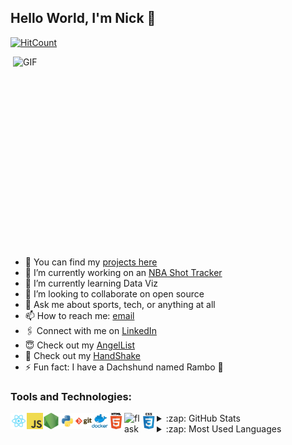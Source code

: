 ## Hello World, I'm Nick 🤝
[![HitCount](http://hits.dwyl.com/nicholasbierman/nicholasbierman.svg)](http://hits.dwyl.com/nicholasbierman/nicholasbierman)


<img align="right" alt="GIF" src="https://media.giphy.com/media/WTjXuYA2y4o3UZly3W/giphy.gif" width="500" height="320" />

- 💼  You can find my [projects here](https://nicholasbierman.github.io/ "Nick Bierman's Portfolio")
- 🔭  I’m currently working on an [NBA Shot Tracker](https://heatcheck-aa.herokuapp.com/ "HeatCheck")
- 🌱  I’m currently learning Data Viz
- 👯  I’m looking to collaborate on open source
- 💬  Ask me about sports, tech, or anything at all
- 📫  How to reach me: [email](mailto:biermannick83@gmail.com)
- 🖇  Connect with me on [LinkedIn](https://www.linkedin.com/in/nicholas-bierman-950970105/ "Nick Bierman's LinkedIn")
- 😇  Check out my [AngelList](https://angel.co/u/nicholas-jake-bierman "Nick Bierman's AngelList")
- 👋  Check out my [HandShake](https://app.joinhandshake.com/users/30597641 "Nick Bierman's HandShake")
- ⚡ Fun fact: I have a Dachshund named Rambo 🌭

### Tools and Technologies:
<img align="left" alt="React" width="26px" src="https://raw.githubusercontent.com/github/explore/80688e429a7d4ef2fca1e82350fe8e3517d3494d/topics/react/react.png" />
<img align="left" alt="JavaScript" width="26px" src="https://raw.githubusercontent.com/github/explore/80688e429a7d4ef2fca1e82350fe8e3517d3494d/topics/javascript/javascript.png" />
<img align="left" alt="Node.js" width="26px" src="https://raw.githubusercontent.com/github/explore/80688e429a7d4ef2fca1e82350fe8e3517d3494d/topics/nodejs/nodejs.png" />
<img align="left" alt="python" width="26px" src="https://raw.githubusercontent.com/github/explore/80688e429a7d4ef2fca1e82350fe8e3517d3494d/topics/python/python.png" />
<img align="left" alt="Git" width="26px" src="https://raw.githubusercontent.com/github/explore/80688e429a7d4ef2fca1e82350fe8e3517d3494d/topics/git/git.png" />
<img align="left" alt="Docker" width="26px" src="https://raw.githubusercontent.com/github/explore/80688e429a7d4ef2fca1e82350fe8e3517d3494d/topics/docker/docker.png" />
<img align="left" alt="HTML5" width="26px" src="https://raw.githubusercontent.com/github/explore/80688e429a7d4ef2fca1e82350fe8e3517d3494d/topics/html/html.png" />
<img align="left" color="white" alt="flask" width="26px" src="https://miro.medium.com/max/800/1*Q5EUk28Xc3iCDoMSkrd1_w.png" />
<img align="left" alt="CSS3" width="26px" src="https://raw.githubusercontent.com/github/explore/80688e429a7d4ef2fca1e82350fe8e3517d3494d/topics/css/css.png" />

<details>
  <summary>:zap: GitHub Stats</summary>
  <img align="left" alt="Nick's GitHub Stats" src="https://github-readme-stats.vercel.app/api?username=nicholasbierman&show_icons=true&count_private=true&theme=chartreuse-dark" />
</details>

<details>
  <summary>:zap: Most Used Languages</summary>
  <img align="left" alt="Nick's Most Used Languages" src="https://github-readme-stats.vercel.app/api/top-langs/?username=nicholasbierman&langs_count=10&theme=chartreuse-dark" />
</details>


<br />



<br />
<br />


